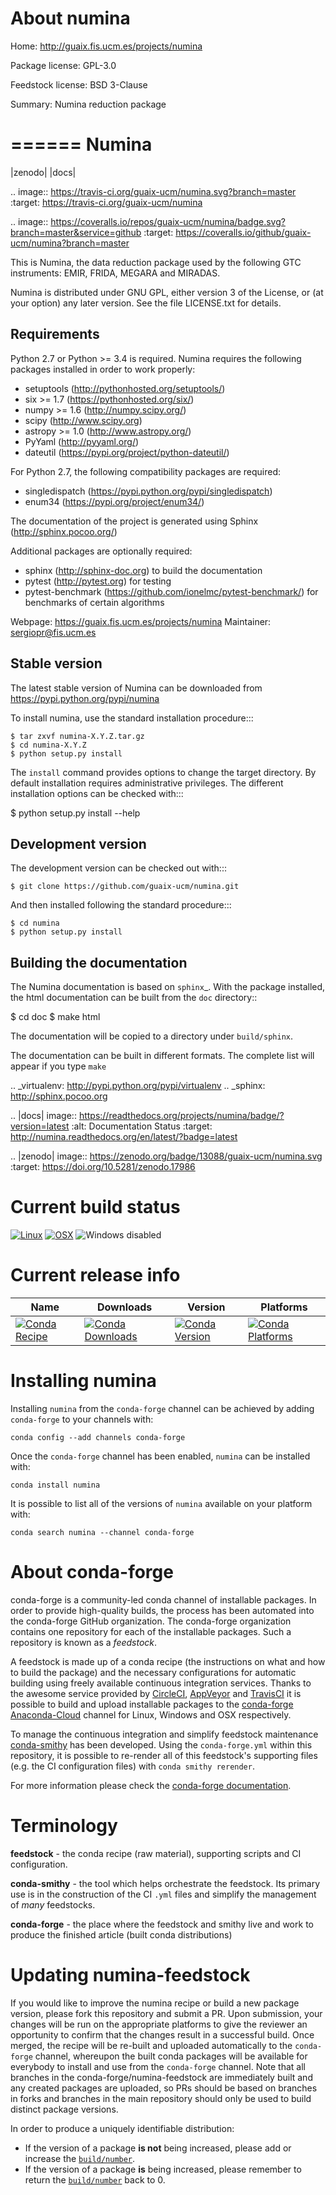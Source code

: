 About numina
============

Home: http://guaix.fis.ucm.es/projects/numina

Package license: GPL-3.0

Feedstock license: BSD 3-Clause

Summary: Numina reduction package

======
Numina
======

|zenodo| |docs| 

.. image:: https://travis-ci.org/guaix-ucm/numina.svg?branch=master
    :target: https://travis-ci.org/guaix-ucm/numina

.. image:: https://coveralls.io/repos/guaix-ucm/numina/badge.svg?branch=master&service=github 
    :target: https://coveralls.io/github/guaix-ucm/numina?branch=master 

This is Numina, the data reduction package used by the following GTC
instruments: EMIR, FRIDA, MEGARA and MIRADAS.

Numina is distributed under GNU GPL, either version 3 of the License, 
or (at your option) any later version. See the file LICENSE.txt for 
details.

Requirements
------------

Python 2.7 or Python >= 3.4 is required. Numina requires the following
packages installed in order to work properly:

 - setuptools (http://pythonhosted.org/setuptools/)
 - six >= 1.7 (https://pythonhosted.org/six/)
 - numpy >= 1.6 (http://numpy.scipy.org/) 
 - scipy (http://www.scipy.org)
 - astropy >= 1.0 (http://www.astropy.org/)
 - PyYaml (http://pyyaml.org/)
 - dateutil (https://pypi.org/project/python-dateutil/)

For Python 2.7, the following compatibility packages are required:
  - singledispatch (https://pypi.python.org/pypi/singledispatch)
  - enum34 (https://pypi.org/project/enum34/)

The documentation of the project is generated using Sphinx (http://sphinx.pocoo.org/)

Additional packages are optionally required:
 - sphinx (http://sphinx-doc.org) to build the documentation
 - pytest (http://pytest.org) for testing
 - pytest-benchmark (https://github.com/ionelmc/pytest-benchmark/) for 
   benchmarks of certain algorithms

Webpage: https://guaix.fis.ucm.es/projects/numina
Maintainer: sergiopr@fis.ucm.es


Stable version
--------------

The latest stable version of Numina can be downloaded from  
https://pypi.python.org/pypi/numina

To install numina, use the standard installation procedure:::

    $ tar zxvf numina-X.Y.Z.tar.gz
    $ cd numina-X.Y.Z
    $ python setup.py install


The `install` command provides options to change the target directory. By default
installation requires administrative privileges. The different installation options
can be checked with::: 

   $ python setup.py install --help

Development version
-------------------

The development version can be checked out with:::

    $ git clone https://github.com/guaix-ucm/numina.git

And then installed following the standard procedure:::

    $ cd numina
    $ python setup.py install

Building the documentation
--------------------------
The Numina documentation is based on `sphinx`_. With the package installed,
the html documentation can be built from the `doc` directory::

  $ cd doc
  $ make html

The documentation will be copied to a directory under `build/sphinx`. 

The documentation can be built in different formats. The complete list will appear
if you type `make` 

.. _virtualenv: http://pypi.python.org/pypi/virtualenv
.. _sphinx: http://sphinx.pocoo.org

.. |docs| image:: https://readthedocs.org/projects/numina/badge/?version=latest
    :alt: Documentation Status
    :target: http://numina.readthedocs.org/en/latest/?badge=latest

.. |zenodo| image:: https://zenodo.org/badge/13088/guaix-ucm/numina.svg
   :target: https://doi.org/10.5281/zenodo.17986




Current build status
====================

[![Linux](https://img.shields.io/circleci/project/github/conda-forge/numina-feedstock/master.svg?label=Linux)](https://circleci.com/gh/conda-forge/numina-feedstock)
[![OSX](https://img.shields.io/travis/conda-forge/numina-feedstock/master.svg?label=macOS)](https://travis-ci.org/conda-forge/numina-feedstock)
![Windows disabled](https://img.shields.io/badge/Windows-disabled-lightgrey.svg)

Current release info
====================

| Name | Downloads | Version | Platforms |
| --- | --- | --- | --- |
| [![Conda Recipe](https://img.shields.io/badge/recipe-numina-green.svg)](https://anaconda.org/conda-forge/numina) | [![Conda Downloads](https://img.shields.io/conda/dn/conda-forge/numina.svg)](https://anaconda.org/conda-forge/numina) | [![Conda Version](https://img.shields.io/conda/vn/conda-forge/numina.svg)](https://anaconda.org/conda-forge/numina) | [![Conda Platforms](https://img.shields.io/conda/pn/conda-forge/numina.svg)](https://anaconda.org/conda-forge/numina) |

Installing numina
=================

Installing `numina` from the `conda-forge` channel can be achieved by adding `conda-forge` to your channels with:

```
conda config --add channels conda-forge
```

Once the `conda-forge` channel has been enabled, `numina` can be installed with:

```
conda install numina
```

It is possible to list all of the versions of `numina` available on your platform with:

```
conda search numina --channel conda-forge
```


About conda-forge
=================

conda-forge is a community-led conda channel of installable packages.
In order to provide high-quality builds, the process has been automated into the
conda-forge GitHub organization. The conda-forge organization contains one repository
for each of the installable packages. Such a repository is known as a *feedstock*.

A feedstock is made up of a conda recipe (the instructions on what and how to build
the package) and the necessary configurations for automatic building using freely
available continuous integration services. Thanks to the awesome service provided by
[CircleCI](https://circleci.com/), [AppVeyor](http://www.appveyor.com/)
and [TravisCI](https://travis-ci.org/) it is possible to build and upload installable
packages to the [conda-forge](https://anaconda.org/conda-forge)
[Anaconda-Cloud](http://docs.anaconda.org/) channel for Linux, Windows and OSX respectively.

To manage the continuous integration and simplify feedstock maintenance
[conda-smithy](http://github.com/conda-forge/conda-smithy) has been developed.
Using the ``conda-forge.yml`` within this repository, it is possible to re-render all of
this feedstock's supporting files (e.g. the CI configuration files) with ``conda smithy rerender``.

For more information please check the [conda-forge documentation](https://conda-forge.org/docs/).

Terminology
===========

**feedstock** - the conda recipe (raw material), supporting scripts and CI configuration.

**conda-smithy** - the tool which helps orchestrate the feedstock.
                   Its primary use is in the construction of the CI ``.yml`` files
                   and simplify the management of *many* feedstocks.

**conda-forge** - the place where the feedstock and smithy live and work to
                  produce the finished article (built conda distributions)


Updating numina-feedstock
=========================

If you would like to improve the numina recipe or build a new
package version, please fork this repository and submit a PR. Upon submission,
your changes will be run on the appropriate platforms to give the reviewer an
opportunity to confirm that the changes result in a successful build. Once
merged, the recipe will be re-built and uploaded automatically to the
`conda-forge` channel, whereupon the built conda packages will be available for
everybody to install and use from the `conda-forge` channel.
Note that all branches in the conda-forge/numina-feedstock are
immediately built and any created packages are uploaded, so PRs should be based
on branches in forks and branches in the main repository should only be used to
build distinct package versions.

In order to produce a uniquely identifiable distribution:
 * If the version of a package **is not** being increased, please add or increase
   the [``build/number``](http://conda.pydata.org/docs/building/meta-yaml.html#build-number-and-string).
 * If the version of a package **is** being increased, please remember to return
   the [``build/number``](http://conda.pydata.org/docs/building/meta-yaml.html#build-number-and-string)
   back to 0.